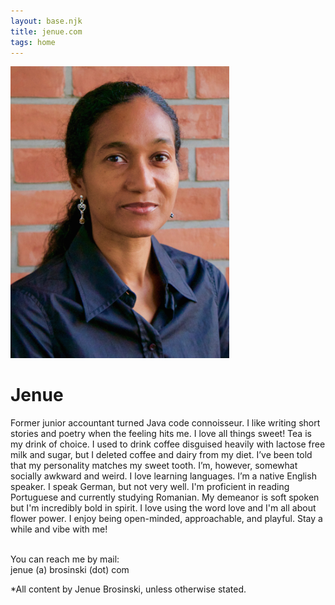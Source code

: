```yaml
---
layout: base.njk
title: jenue.com
tags: home
---
```


<div class="about">
	<img src="/static/img/Blackshirt.jpg" width="350"/>
	<div class="aboutText">
		<h1>Jenue</h1>
        <p> Former junior accountant turned Java code connoisseur. I like writing short stories and poetry when the feeling hits me. I love all things sweet! Tea is my drink of choice. I used to drink coffee disguised heavily with lactose free milk and sugar, but I deleted coffee and dairy from my diet. I’ve been told that my personality matches my sweet tooth. I’m, however, somewhat socially awkward and weird. I love learning languages. I’m a native English speaker. I speak German, but not very well. I'm proficient in reading Portuguese and currently studying Romanian. My demeanor is soft spoken but I'm incredibly bold in spirit. I love using the word love and I'm all about flower power. I enjoy being open-minded, approachable, and playful. Stay a while and vibe with me! <br/><br/>
		</p>
		<p>
			<p>You can reach me by mail: <br/>jenue (a) brosinski (dot) com</p>
			*All content by Jenue Brosinski, unless otherwise stated.
		</p>
	</div>
</div>    
